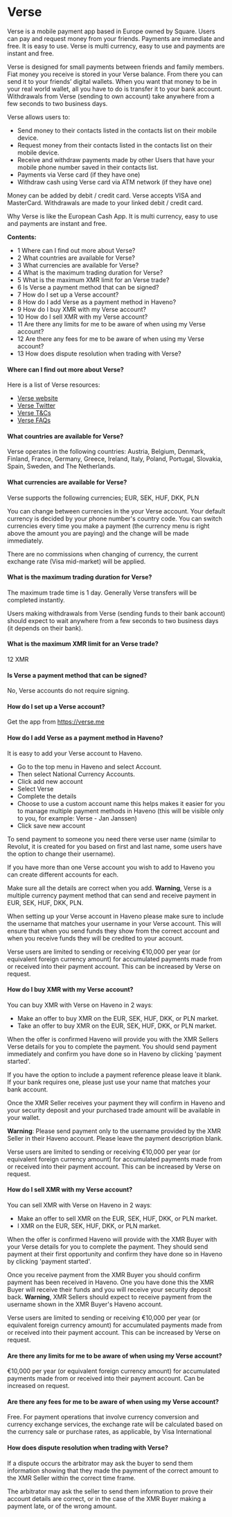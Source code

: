 # Verse

Verse is a mobile payment app based in Europe owned by Square. Users can pay and request money from your friends. Payments are immediate and free. It is easy to use. Verse is multi currency, easy to use and payments are instant and free.

Verse is designed for small payments between friends and family members. Fiat money you receive is stored in your Verse balance. From there you can send it to your friends’ digital wallets. When you want that money to be in your real world wallet, all you have to do is transfer it to your bank account. Withdrawals from Verse (sending to own account) take anywhere from a few seconds to two business days.

Verse allows users to:
- Send money to their contacts listed in the contacts list on their mobile device.
- Request money from their contacts listed in the contacts list on their mobile device.
- Receive and withdraw payments made by other Users that have your mobile phone number saved in their contacts list.
- Payments via Verse card (if they have one)
- Withdraw cash using Verse card via ATM network (if they have one)

Money can be added by debit / credit card. Verse accepts VISA and MasterCard. Withdrawals are made to your linked debit / credit card.

Why Verse is like the European Cash App. It is multi currency, easy to use and payments are instant and free.

**Contents:**

- 1 Where can I find out more about Verse?
- 2 What countries are available for Verse?
- 3 What currencies are available for Verse?
- 4 What is the maximum trading duration for Verse?
- 5 What is the maximum XMR limit for an Verse trade?
- 6 Is Verse a payment method that can be signed?
- 7 How do I set up a Verse account?
- 8 How do I add Verse as a payment method in Haveno?
- 9 How do I buy XMR with my Verse account?
- 10 How do I sell XMR with my Verse account?
- 11 Are there any limits for me to be aware of when using my Verse account?
- 12 Are there any fees for me to be aware of when using my Verse account?
- 13 How does dispute resolution when trading with Verse?

#### Where can I find out more about Verse?

Here is a list of Verse resources:

- [Verse website](https://verse.me/)
- [Verse Twitter](https://twitter.com/joinverse/)
- [Verse T&Cs](https://verse.me/en/terms)
- [Verse FAQs](https://verse.me/en/faq/)

#### What countries are available for Verse?

Verse operates in the following countries: Austria, Belgium, Denmark, Finland, France, Germany, Greece, Ireland, Italy, Poland, Portugal, Slovakia, Spain, Sweden, and The Netherlands.

#### What currencies are available for Verse?

Verse supports the following currencies; EUR, SEK, HUF, DKK, PLN

You can change between currencies in the your Verse account. Your default currency is decided by your phone number's country code. You can switch currencies every time you make a payment (the currency menu is right above the amount you are paying) and the change will be made immediately.

There are no commissions when changing of currency, the current exchange rate (Visa mid-market) will be applied.

#### What is the maximum trading duration for Verse?

The maximum trade time is 1 day. Generally Verse transfers will be completed instantly.

Users making withdrawals from Verse (sending funds to their bank account) should expect to wait anywhere from a few seconds to two business days (it depends on their bank).

#### What is the maximum XMR limit for an Verse trade?

12 XMR

#### Is Verse a payment method that can be signed?

No, Verse accounts do not require signing.

#### How do I set up a Verse account?

Get the app from https://verse.me

#### How do I add Verse as a payment method in Haveno?

It is easy to add your Verse account to Haveno.

- Go to the top menu in Haveno and select Account.
- Then select National Currency Accounts.
- Click add new account
- Select Verse
- Complete the details
- Choose to use a custom account name this helps makes it easier for you to manage multiple payment methods in Haveno (this will be visible only to you, for example: Verse - Jan Janssen)
- Click save new account

To send payment to someone you need there verse user name (similar to Revolut, it is created for you based on first and last name, some users have the option to change their username).

If you have more than one Verse account you wish to add to Haveno you can create different accounts for each.

Make sure all the details are correct when you add.
**Warning**, Verse is a multiple currency payment method that can send and receive payment in EUR, SEK, HUF, DKK, PLN.

When setting up your Verse account in Haveno please make sure to include the username that matches your username in your Verse account. This will ensure that when you send funds they show from the correct account and when you receive funds they will be credited to your account.

Verse users are limited to sending or receiving €10,000 per year (or equivalent foreign currency amount) for accumulated payments made from or received into their payment account. This can be increased by Verse on request.

#### How do I buy XMR with my Verse account?

You can buy XMR with Verse on Haveno in 2 waysː

- Make an offer to buy XMR on the EUR, SEK, HUF, DKK, or PLN market.
- Take an offer to buy XMR on the EUR, SEK, HUF, DKK, or PLN market.

When the offer is confirmed Haveno will provide you with the XMR Sellers Verse details for you to complete the payment. You should send payment immediately and confirm you have done so in Haveno by clicking 'payment started'.

If you have the option to include a payment reference please leave it blank. If your bank requires one, please just use your name that matches your bank account.

Once the XMR Seller receives your payment they will confirm in Haveno and your security deposit and your purchased trade amount will be available in your wallet.


**Warning**: Please send payment only to the username provided by the XMR Seller in their Haveno account. Please leave the payment description blank.

Verse users are limited to sending or receiving €10,000 per year (or equivalent foreign currency amount) for accumulated payments made from or received into their payment account. This can be increased by Verse on request.

#### How do I sell XMR with my Verse account?

You can sell XMR with Verse on Haveno in 2 waysː

- Make an offer to sell XMR on the EUR, SEK, HUF, DKK, or PLN market.
- l XMR on the EUR, SEK, HUF, DKK, or PLN market.

When the offer is confirmed Haveno will provide with the XMR Buyer with your Verse details for you to complete the payment. They should send payment at their first opportunity and confirm they have done so in Haveno by clicking 'payment started'.

Once you receive payment from the XMR Buyer you should confirm payment has been received in Haveno. One you have done this the XMR Buyer will receive their funds and you will receive your security deposit back.
**Warning**, XMR Sellers should expect to receive payment from the username shown in the XMR Buyer's Haveno account.

Verse users are limited to sending or receiving €10,000 per year (or equivalent foreign currency amount) for accumulated payments made from or received into their payment account. This can be increased by Verse on request.

#### Are there any limits for me to be aware of when using my Verse account?

€10,000 per year (or equivalent foreign currency amount) for accumulated payments made from or received into their payment account. Can be increased on request.

#### Are there any fees for me to be aware of when using my Verse account?

Free. For payment operations that involve currency conversion and currency exchange services, the exchange rate will be calculated based on the currency sale or purchase rates, as applicable, by Visa International

#### How does dispute resolution when trading with Verse?

If a dispute occurs the arbitrator may ask the buyer to send them information showing that they made the payment of the correct amount to the XMR Seller within the correct time frame.

The arbitrator may ask the seller to send them information to prove their account details are correct, or in the case of the XMR Buyer making a payment late, or of the wrong amount.
